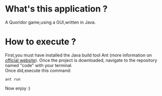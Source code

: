 # What's this application ?
A Quoridor game,using a GUI,written in Java.

# How to execute ?
First,you must have installed the Java build tool Ant (more information on [official website](http://ant.apache.org/)).
Once the project is downloaded, navigate to the repository named "code" with your terminal.           
Once did,execute this command: 
~~~
ant run
~~~
Now enjoy :) 
